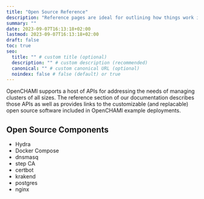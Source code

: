 ```yaml
---
title: "Open Source Reference"
description: "Reference pages are ideal for outlining how things work in terse and clear terms."
summary: ""
date: 2023-09-07T16:13:18+02:00
lastmod: 2023-09-07T16:13:18+02:00
draft: false
toc: true
seo:
  title: "" # custom title (optional)
  description: "" # custom description (recommended)
  canonical: "" # custom canonical URL (optional)
  noindex: false # false (default) or true
---
```


OpenCHAMI supports a host of APIs for addressing the needs of managing clusters of all sizes.  The reference section of our documentation describes those APIs as well as provides links to the customizable (and replacable) open source software included in OpenCHAMI example deployments.

## Open Source Components

- Hydra
- Docker Compose
- dnsmasq
- step CA
- certbot
- krakend
- postgres
- nginx
